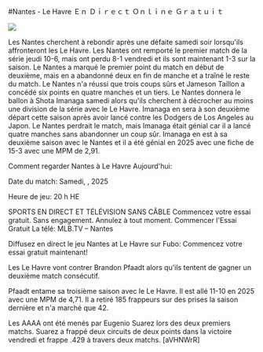 #Nantes - Le Havre Ｅｎ Ｄｉｒｅｃｔ Ｏｎｌｉｎｅ Ｇｒａｔｕｉｔ  
  
  
[![](https://i.imgur.com/qSNzIqt.png)](https://movie.rssnews.media/AKkivvMmb.php)  
  
Les Nantes cherchent à rebondir après une défaite samedi soir lorsqu'ils affronteront les Le Havre. Les Nantes ont remporté le premier match de la série jeudi 10-6, mais ont perdu 8-1 vendredi et ils sont maintenant 1-3 sur la saison. Le Nantes a marqué le premier point du match en début de deuxième, mais en a abandonné deux en fin de manche et a traîné le reste du match. Le Nantes n'a réussi que trois coups sûrs et Jameson Taillon a concédé six points en quatre manches et un tiers. Le Nantes donnera le ballon à Shota Imanaga samedi alors qu'ils cherchent à décrocher au moins une division de la série avec le Le Havre. Imanaga en sera à son deuxième départ cette saison après avoir lancé contre les Dodgers de Los Angeles au Japon. Le Nantes perdrait le match, mais Imanaga était génial car il a lancé quatre manches sans abandonner un coup sûr. Imanaga en est à sa deuxième saison avec le Nantes et il a été génial en 2025 avec une fiche de 15-3 avec une MPM de 2,91.

Comment regarder Nantes à Le Havre Aujourd'hui:

Date du match: Samedi, , 2025

Heure de jeu: 20 h HE

SPORTS EN DIRECT ET TÉLÉVISION SANS CÂBLE
Commencez votre essai gratuit. Sans engagement. Annulez à tout moment.
Commencer l'Essai Gratuit
La télé: MLB.TV – Nantes

Diffusez en direct le jeu Nantes at Le Havre sur Fubo: Commencez votre essai gratuit maintenant!

Les Le Havre vont contrer Brandon Pfaadt alors qu'ils tentent de gagner un deuxième match consécutif.

Pfaadt entame sa troisième saison avec le Le Havre. Il est allé 11-10 en 2025 avec une MPM de 4,71. Il a retiré 185 frappeurs sur des prises la saison dernière et n'a marché que 42.

Les AAAA ont été menés par Eugenio Suarez lors des deux premiers matchs. Suarez a frappé deux circuits de deux points dans la victoire vendredi et frappe .429 à travers deux matchs. [aVHNWrR]